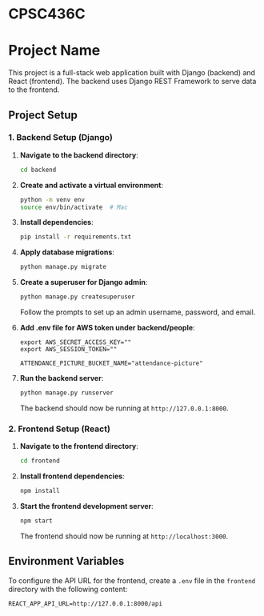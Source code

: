 # CPSC436C
# Project Name

This project is a full-stack web application built with Django (backend) and React (frontend). The backend uses Django REST Framework to serve data to the frontend.

## Project Setup

### 1. Backend Setup (Django)

1. **Navigate to the backend directory**:
    ```bash
    cd backend
    ```

2. **Create and activate a virtual environment**:
    ```bash
    python -m venv env
    source env/bin/activate  # Mac
    ```

3. **Install dependencies**:
    ```bash
    pip install -r requirements.txt
    ```

4. **Apply database migrations**:
    ```bash
    python manage.py migrate
    ```

5. **Create a superuser for Django admin**:
    ```bash
    python manage.py createsuperuser
    ```
   Follow the prompts to set up an admin username, password, and email.

6. **Add .env file for AWS token under backend/people**:
    ```bashexport AWS_ACCESS_KEY_ID=""
    export AWS_SECRET_ACCESS_KEY=""
    export AWS_SESSION_TOKEN=""

    ATTENDANCE_PICTURE_BUCKET_NAME="attendance-picture"
    ```


7. **Run the backend server**:
    ```bash
    python manage.py runserver
    ```

   The backend should now be running at `http://127.0.0.1:8000`.



### 2. Frontend Setup (React)

1. **Navigate to the frontend directory**:
    ```bash
    cd frontend
    ```

2. **Install frontend dependencies**:
    ```bash
    npm install
    ```

3. **Start the frontend development server**:
    ```bash
    npm start
    ```

   The frontend should now be running at `http://localhost:3000`.

## Environment Variables

To configure the API URL for the frontend, create a `.env` file in the `frontend` directory with the following content:

```plaintext
REACT_APP_API_URL=http://127.0.0.1:8000/api

